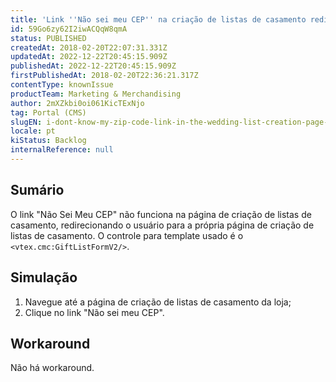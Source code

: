 ```yaml
---
title: 'Link ''Não sei meu CEP'' na criação de listas de casamento redireciona para a própria página de criação de listas de casamento'
id: 59Go6zy62I2iwACQqW8qmA
status: PUBLISHED
createdAt: 2018-02-20T22:07:31.331Z
updatedAt: 2022-12-22T20:45:15.909Z
publishedAt: 2022-12-22T20:45:15.909Z
firstPublishedAt: 2018-02-20T22:36:21.317Z
contentType: knownIssue
productTeam: Marketing & Merchandising
author: 2mXZkbi0oi061KicTExNjo
tag: Portal (CMS)
slugEN: i-dont-know-my-zip-code-link-in-the-wedding-list-creation-page-is-redirecting-to-the-wedding-list-creation-page
locale: pt
kiStatus: Backlog
internalReference: null
---
```


## Sumário

O link "Não Sei Meu CEP" não funciona na página de criação de listas de casamento, redirecionando o usuário para a própria página de criação de listas de casamento. O controle para template usado é o  `<vtex.cmc:GiftListFormV2/>`.

## Simulação

1. Navegue até a página de criação de listas de casamento da loja;
2. Clique no link "Não sei meu CEP".


## Workaround

Não há workaround.

